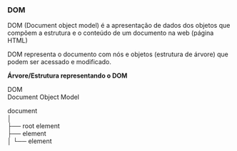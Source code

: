### DOM

DOM (Document object model) é a apresentação de dados dos objetos que compõem a estrutura e o conteúdo de um documento na web (página HTML)

DOM representa o documento com nós e objetos (estrutura de árvore) que podem ser acessado e modificado. 

**Árvore/Estrutura representando o DOM**

DOM  
Document Object Model

document  
│  
├── root element <HTML>  
    ├── element <head>  
    │   └── element <title>  
    │       └── text "Meu site"  
    └── element <body>  
        ├── element <h1>  
        │   └── element "Olá"  
        └── element <p>  
            └── element "É bom ter você aqui"

